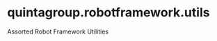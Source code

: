 quintagroup.robotframework.utils
================================

Assorted Robot Framework Utilities
